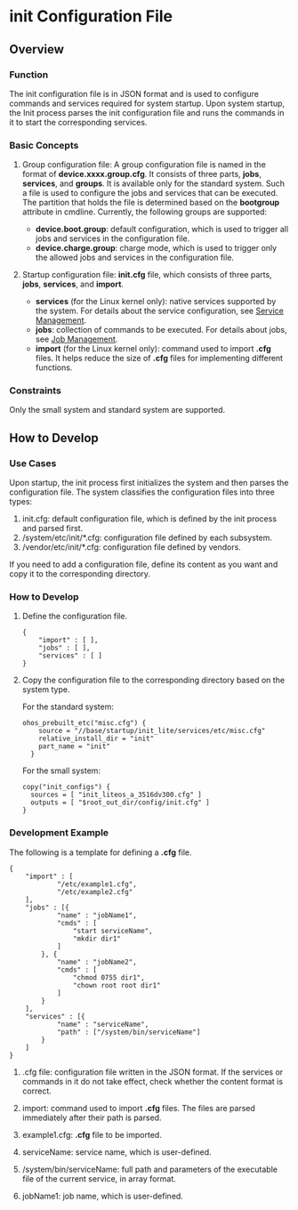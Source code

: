 # init Configuration File
## Overview
### Function
The init configuration file is in JSON format and is used to configure commands and services required for system startup. Upon system startup, the Init process parses the init configuration file and runs the commands in it to start the corresponding services.
### Basic Concepts
1. Group configuration file: A group configuration file is named in the format of **device.xxxx.group.cfg**. It consists of three parts, **jobs**, **services**, and **groups**. It is available only for the standard system. Such a file is used to configure the jobs and services that can be executed. The partition that holds the file is determined based on the **bootgroup** attribute in cmdline. Currently, the following groups are supported:
    - ​**device.boot.group**: default configuration, which is used to trigger all jobs and services in the configuration file.
    - **device.charge.group**: charge mode, which is used to trigger only the allowed jobs and services in the configuration file.

2. Startup configuration file: **init.cfg** file, which consists of three parts, **jobs**, **services**, and **import**.
    - **services** (for the Linux kernel only): native services supported by the system. For details about the service configuration, see [Service Management](subsys-boot-init-service.md).
    - **jobs**: collection of commands to be executed. For details about jobs, see [Job Management](subsys-boot-init-jobs.md).
    - **import** (for the Linux kernel only): command used to import **.cfg** files. It helps reduce the size of **.cfg** files for implementing different functions.

### Constraints
Only the small system and standard system are supported.

## How to Develop
### Use Cases
Upon startup, the init process first initializes the system and then parses the configuration file. The system classifies the configuration files into three types:
1. init.cfg: default configuration file, which is defined by the init process and parsed first.
2. /system/etc/init/*.cfg: configuration file defined by each subsystem.
3. /vendor/etc/init/*.cfg: configuration file defined by vendors.

If you need to add a configuration file, define its content as you want and copy it to the corresponding directory.

### How to Develop
1. Define the configuration file.
    ```
    {
        "import" : [ ],
        "jobs" : [ ],
        "services" : [ ]
    }
    ```

2. Copy the configuration file to the corresponding directory based on the system type.

    For the standard system:
    ```
    ohos_prebuilt_etc("misc.cfg") {
        source = "//base/startup/init_lite/services/etc/misc.cfg"
        relative_install_dir = "init"
        part_name = "init"
      }
    ```
    For the small system:
    ```
    copy("init_configs") {
      sources = [ "init_liteos_a_3516dv300.cfg" ]
      outputs = [ "$root_out_dir/config/init.cfg" ]
    }
    ```

### Development Example
The following is a template for defining a **.cfg** file.
```
{
    "import" : [
            "/etc/example1.cfg",
            "/etc/example2.cfg"
    ],
    "jobs" : [{
            "name" : "jobName1",
            "cmds" : [
                "start serviceName",
                "mkdir dir1"
            ]
        }, {
            "name" : "jobName2",
            "cmds" : [
                "chmod 0755 dir1",
                "chown root root dir1"
            ]
        }
    ],
    "services" : [{
            "name" : "serviceName",
            "path" : ["/system/bin/serviceName"]
        }
    ]
}
```
1. .cfg file: configuration file written in the JSON format. If the services or commands in it do not take effect, check whether the content format is correct.

2. import: command used to import **.cfg** files. The files are parsed immediately after their path is parsed.

3. example1.cfg: **.cfg** file to be imported.

4. serviceName: service name, which is user-defined.

5. /system/bin/serviceName: full path and parameters of the executable file of the current service, in array format.

6. jobName1: job name, which is user-defined.
